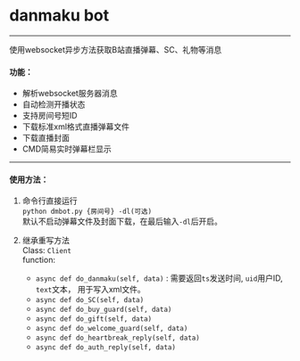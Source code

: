 # danmaku bot

---

使用websocket异步方法获取B站直播弹幕、SC、礼物等消息

#### 功能：

- 解析websocket服务器消息
- 自动检测开播状态
- 支持房间号短ID
- 下载标准xml格式直播弹幕文件
- 下载直播封面
- CMD简易实时弹幕栏显示

---

#### 使用方法：

1. 命令行直接运行  
`python dmbot.py {房间号} -dl(可选)`  
默认不启动弹幕文件及封面下载，在最后输入`-dl`后开启。

2. 继承重写方法  
Class: `Client`  
function: 
    - `async def do_danmaku(self, data)` : 需要返回`ts`发送时间, `uid`用户ID, `text`文本， 用于写入xml文件。
    - `async def do_SC(self, data)`
    - `async def do_buy_guard(self, data)`
    - `async def do_gift(self, data)`
    - `async def do_welcome_guard(self, data)`
    - `async def do_heartbreak_reply(self, data)`
    - `async def do_auth_reply(self, data)`